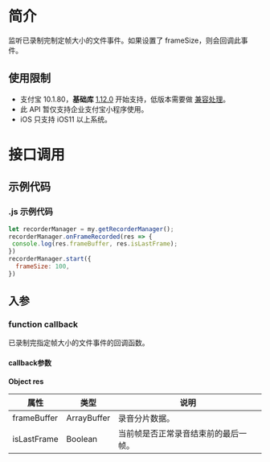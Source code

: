 
# 简介
监听已录制完制定帧大小的文件事件。如果设置了 frameSize，则会回调此事件。

## 使用限制

- 支付宝 10.1.80，**基础库** [1.12.0](https://opendocs.alipay.com/mini/framework/lib) 开始支持，低版本需要做 [兼容处理](https://docs.alipay.com/mini/framework/compatibility)。
- 此 API 暂仅支持企业支付宝小程序使用。
- iOS 只支持 iOS11 以上系统。

# 接口调用

## 示例代码

### .js 示例代码
```javascript
let recorderManager = my.getRecorderManager();
recorderManager.onFrameRecorded(res => {
 console.log(res.frameBuffer, res.isLastFrame);
})
recorderManager.start({
  frameSize: 100,
})
```

## 入参

### function callback
已录制完指定帧大小的文件事件的回调函数。

#### callback参数
**Object res**

| **属性** | **类型** | **说明** |
| --- | --- | --- |
| frameBuffer | ArrayBuffer | 录音分片数据。 |
| isLastFrame | Boolean | 当前帧是否正常录音结束前的最后一帧。 |

